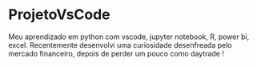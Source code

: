 # ProjetoVsCode
Meu aprendizado em python com vscode, jupyter notebook, R, power bi, excel.
Recentemente desenvolvi uma curiosidade desenfreada pelo mercado financeiro, depois de perder um pouco como daytrade !
